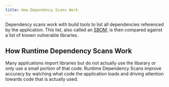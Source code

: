 ```yaml
---
title: How Dependency Scans Work
---
```


Dependency scans work with build tools to list all dependencies referenced by the application.
This list, also called an [SBOM](../../learn-devsec/finding/sbom.md), is then compared against a list of known vulnerable libraries.

## How Runtime Dependency Scans Work

Many applications import libraries but do not actually use the libarary or only use a small portion of that code.
Runtime Dependency Scans improve accuracy by watching what code the application loads and driving attention towards code that is actually used.
